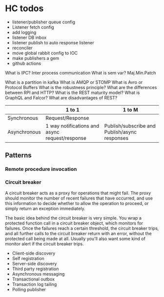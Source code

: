 # HC todos
* listener/publisher queue config
* Listener fetch config
* add logging
* listener DB inbox
* listener publish to auto response listener
* reconciler
* move global rabbit config to IOC
* make publishers a gem
* github actions

What is IPC? Inter process communication
What is sem var? Maj.Min.Patch

What is a partition in kafka
What is AMQP or STOMP
What is Avro or Protocol Buffers
What is the robustness principle?
What are the differences between RPI and HTTP?
What is the REST maturity model?
What is GraphQL and Falcor?
What are disadvantages of REST?

|              | 1 to 1                                         | 1 to M                                        |
|--------------|------------------------------------------------|-----------------------------------------------|
| Synchronous  | Request/Response                               |                                               |
| Asynchronous | 1 way notifications and async request/response | Publish/subscribe and Publish/async responses |


## Patterns

### Remote procedure invocation

### Circuit breaker
A circuit breaker acts as a proxy for operations that might fail. The proxy should monitor the number of recent failures that
have occurred, and use this information to decide whether to allow the operation to proceed, or simply return an exception immediately.

The basic idea behind the circuit breaker is very simple. You wrap a protected function call in a circuit breaker object, 
which monitors for failures. Once the failures reach a certain threshold, the circuit breaker trips, 
and all further calls to the circuit breaker return with an error, without the protected call being made at all. 
Usually you'll also want some kind of monitor alert if the circuit breaker trips.

* Client-side discovery
* Self registration
* Server-side discovery
* Third party registration
* Asynchronous messaging
* Transactional outbox
* Transaction log tailing
* Polling publisher
